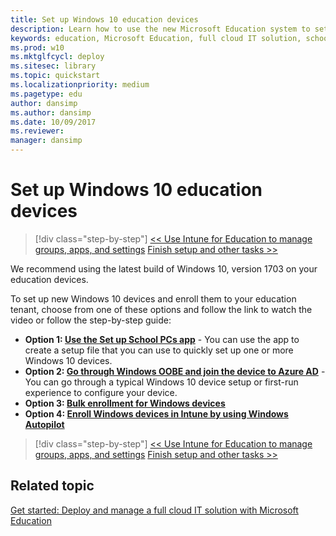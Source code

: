 ```yaml
---
title: Set up Windows 10 education devices
description: Learn how to use the new Microsoft Education system to set up a cloud infrastructure for your school, acquire devices and apps, and configure and deploy policies to your Windows 10 devices.
keywords: education, Microsoft Education, full cloud IT solution, school, deploy, setup, manage, Windows 10, Intune for Education, Office 365 for Education, School Data Sync, Microsoft Teams, Microsoft Store for Education, Azure AD, Set up School PCs
ms.prod: w10
ms.mktglfcycl: deploy
ms.sitesec: library
ms.topic: quickstart
ms.localizationpriority: medium
ms.pagetype: edu
author: dansimp
ms.author: dansimp
ms.date: 10/09/2017
ms.reviewer: 
manager: dansimp
---
```


# Set up Windows 10 education devices

> [!div class="step-by-step"]
> [<< Use Intune for Education to manage groups, apps, and settings](use-intune-for-education.md)
> [Finish setup and other tasks >>](finish-setup-and-other-tasks.md)

We recommend using the latest build of Windows 10, version 1703 on your education devices. 

To set up new Windows 10 devices and enroll them to your education tenant, choose from one of these options and follow the link to watch the video or follow the step-by-step guide:
- **Option 1: [Use the Set up School PCs app](https://docs.microsoft.com/education/windows/use-set-up-school-pcs-app)** - You can use the app to create a setup file that you can use to quickly set up one or more Windows 10 devices.
- **Option 2: [Go through Windows OOBE and join the device to Azure AD](set-up-windows-education-devices.md)** - You can go through a typical Windows 10 device setup or first-run experience to configure your device.
- **Option 3: [Bulk enrollment for Windows devices](https://docs.microsoft.com/en-us/intune/windows-bulk-enroll)**
- **Option 4: [Enroll Windows devices in Intune by using Windows Autopilot](https://docs.microsoft.com/en-us/intune/enrollment-autopilot)**

> [!div class="step-by-step"]
> [<< Use Intune for Education to manage groups, apps, and settings](use-intune-for-education.md)
> [Finish setup and other tasks >>](finish-setup-and-other-tasks.md)



## Related topic
[Get started: Deploy and manage a full cloud IT solution with Microsoft Education](get-started-with-microsoft-education.md)
